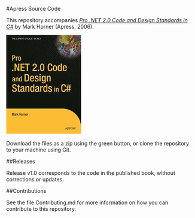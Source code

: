 #Apress Source Code

This repository accompanies [*Pro .NET 2.0 Code and Design Standards in C#*](http://www.apress.com/9781590595602) by Mark Horner (Apress, 2006).

![Cover image](9781590595602.jpg)

Download the files as a zip using the green button, or clone the repository to your machine using Git.

##Releases

Release v1.0 corresponds to the code in the published book, without corrections or updates.

##Contributions

See the file Contributing.md for more information on how you can contribute to this repository.

